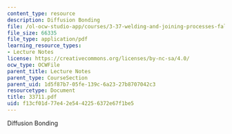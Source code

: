 ```yaml
---
content_type: resource
description: Diffusion Bonding
file: /ol-ocw-studio-app/courses/3-37-welding-and-joining-processes-fall-2002/f13cf01d77e42e5442256372e67f1be5_33711.pdf
file_size: 66335
file_type: application/pdf
learning_resource_types:
- Lecture Notes
license: https://creativecommons.org/licenses/by-nc-sa/4.0/
ocw_type: OCWFile
parent_title: Lecture Notes
parent_type: CourseSection
parent_uid: 1d5f87b7-05fe-139c-6a23-27b8707042c3
resourcetype: Document
title: 33711.pdf
uid: f13cf01d-77e4-2e54-4225-6372e67f1be5
---
```

Diffusion Bonding